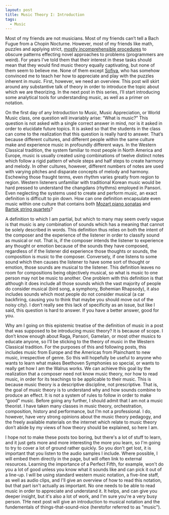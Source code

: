 ```yaml
---
layout: post
title: Music Theory I: Introduction
tags:
  - Music 
---
```


Most of my friends are not musicians.  Most of my friends can’t tell a Bach Fugue from a Chopin Nocturne.  However, most of my friends like math, puzzles and applying strict, [mostly incomprehensible procedures](https://rmarcus.info/blog/2016/12/14/monads.html) to obscure patterns effecting novel approaches to problems (programmers are weird).  For years I’ve told them that their interest in these tasks should mean that they would find music theory equally captivating, but none of them seem to believe me.  None of them except [Sofiya](https://sofiya.io), who has somehow convinced me to teach her how to appreciate and play with the puzzles inherent in music.  First, however, we need an overview.  This post will skirt around any substantive talk of theory in order to introduce the topic about which we are theorizing.  In the next post in this series, I’ll start introducing some analytical tools for understanding music, as well as a primer on notation.

On the first day of any Introduction to Music, Music Appreciation, or World Music class, one question will invariably arise: “What is music?”  This question is not asked with a single correct answer in mind, nor is it asked in order to elucidate future topics.  It is asked so that the students in the class can come to the realization that this question is really hard to answer.  That’s because different cultures, and different people within the same culture make and experience music in profoundly different ways.  In the Western Classical tradition, the system familiar to most people in North America and Europe, music is usually created using combinations of twelve distinct notes which follow a rigid pattern of whole steps and half steps to create harmony and melody.  In other cultures, however, different numbers of notes are used with varying pitches and disparate concepts of melody and harmony.  Eschewing those fraught terms, even rhythm varies greatly from region to region.  Western listeners unfamiliar with traditional Korean music would be hard pressed to understand the changdans (rhythms) employed in Pansori.  Even neglecting the systems used to create and perform music, an exact definition is difficult to pin down.  How can one definition encapsulate even music within one culture that contains both [Mozart piano sonatas](https://www.youtube.com/watch?v=FZ1mj9IaczQ) and [Bartok string quartets](https://www.youtube.com/watch?v=mTnbrLXEGjI)?

A definition to which I am partial, but which to many may seem overly vague is that music is any combination of sounds which has a meaning that cannot be solely described in words.  This definition thus relies on both the intent of the composer and the experience of the listener in order to classify sound as musical or not.  That is, if the composer intends the listener to experience any thought or emotion because of the sounds they have composed, regardless of if the listener did experience those thoughts or sounds, the composition is music to the composer.  Conversely, if one listens to some sound which then causes the listener to have some sort of thought or emotion, those sounds are musical to the listener.  This definition leaves no room for compositions being objectively musical, so what is music to one person may not be music to another.  One problem with this definition is that although it does include all those sounds which the vast majority of people do consider musical (bird song, a symphony, Bohemian Rhapsody), it also includes sounds which most people do not consider musical (a car backfiring, causing you to think that maybe you should move out of the noisy city).  I don’t really see this lack of specificity as an issue, but like I said, this question is hard to answer.  If you have a better answer, good for you.

Why am I going on this epistemic treatise of the definition of music in a post that was supposed to be introducing music theory?  It is because of scope.  I don’t know enough about Raga, Pansori, Gamelan, or most other musics to educate anyone, so I’ll be sticking to the theory of music in the Western Classical tradition.  For the purposes of this and following posts, this includes music from Europe and the Americas from Plainchant to new music, irrespective of genre.  So this will hopefully be useful to anyone who wants to learn what makes Beethoven Symphonies so special, or wants to really get how I am the Walrus works.  We can achieve this goal by the realization that a composer need not know music theory, nor how to read music, in order for its teachings to be applicable to their music.  This is because music theory is a descriptive discipline, not prescriptive.  That is, the goal of music theory is to understand why and how sounds combine to produce an effect.  It is not a system of rules to follow in order to make “good” music.  Before going any further, I should admit that I am not a music theorist.  I have taken many classes in music theory, orchestration, composition, history and performance, but I’m not a professional.  I do, however, have very strong opinions about the music theory pedagogy, and the freely available materials on the internet which relate to music theory don’t abide by my views of how theory should be explained, so here I am.

I hope not to make these posts too boring, but there's a lot of stuff to learn, and it just gets more and more interesting the more you learn, so I'm going to try to cover a lot of ground rather quickly.  So you don't get lost, it is important that you listen to the audio samples I include.  Where possible, I will embed them directly in the page, but will often link to external resources.  Learning the importance of a Perfect Fifth, for example, won't do you a lot of good unless you know what it sounds like and can pick it out of a line-up.  I will be using standard western music notation, a five-line staff, as well as audio clips, and I'll give an overview of how to read this notation, but that part isn't actually as important.  No one needs to be able to read music in order to appreciate and understand it.  It helps, and can give you deeper insight, but it's also a lot of work, and I'm sure you're a very busy person.  THe next post will give an introduction to musical notation and the fundementals of things-that-sound-nice (heretofor referred to as "music").
